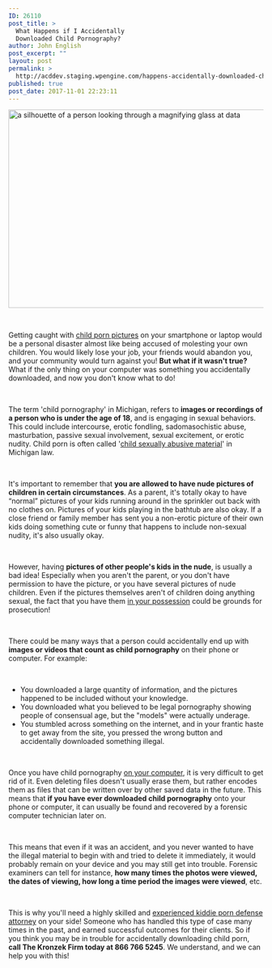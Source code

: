 ```yaml
---
ID: 26110
post_title: >
  What Happens if I Accidentally
  Downloaded Child Pornography?
author: John English
post_excerpt: ""
layout: post
permalink: >
  http://acddev.staging.wpengine.com/happens-accidentally-downloaded-child-pornography.html
published: true
post_date: 2017-11-01 22:23:11
---
```

<img class="alignnone  wp-image-26111" src="http://acddev.staging.wpengine.com/wp-content/uploads/2017/11/window-1231894_640-300x204.jpg" alt="a silhouette of a person looking through a magnifying glass at data" width="576" height="392" />

&nbsp;

<span style="font-weight: 400;">Getting caught with </span><a href="https://acddev.staging.wpengine.com/mi-child-pornography-laws.html"><span style="font-weight: 400;">child porn pictures</span></a><span style="font-weight: 400;"> on your smartphone or laptop would be a personal disaster almost like being accused of molesting your own children. You would likely lose your job, your friends would abandon you, and your community would turn against you! </span><b>But what if it wasn't true?</b><span style="font-weight: 400;"> What if the only thing on your computer was something you accidentally downloaded, and now you don't know what to do!</span>

&nbsp;

<span style="font-weight: 400;">The term 'child pornography' in Michigan, refers to </span><b>images or recordings of a person who is under the age of 18</b><span style="font-weight: 400;">, and is engaging in sexual behaviors. This could include intercourse, erotic fondling, sadomasochistic abuse, masturbation, passive sexual involvement, sexual excitement, or erotic nudity. Child porn is often called '</span><a href="https://www.sexcrimeattorneys.com/michigan/sex-crimes/child-pornography/"><span style="font-weight: 400;">child sexually abusive material</span></a><span style="font-weight: 400;">' in Michigan law.</span>

&nbsp;

<span style="font-weight: 400;">It's important to remember that </span><b>you are allowed to have nude pictures of children in certain circumstances</b><span style="font-weight: 400;">. As a parent, it's totally okay to have “normal” pictures of your kids running around in the sprinkler out back with no clothes on. Pictures of your kids playing in the bathtub are also okay. If a close friend or family member has sent you a non-erotic picture of their own kids doing something cute or funny that happens to include non-sexual nudity, it's also usually okay.</span>

&nbsp;

<span style="font-weight: 400;">However, having </span><b>pictures of other people's kids in the nude</b><span style="font-weight: 400;">, is usually a bad idea! Especially when you aren't the parent, or you don't have permission to have the picture, or you have several pictures of nude children. Even if the pictures themselves aren't of children doing anything sexual, the fact that you have them </span><a href="https://acddev.staging.wpengine.com/federal-child-pornography-laws.html"><span style="font-weight: 400;">in your possession</span></a><span style="font-weight: 400;"> could be grounds for prosecution!</span>

&nbsp;

<span style="font-weight: 400;">There could be many ways that a person could accidentally end up with </span><b>images or videos that count as child pornography</b><span style="font-weight: 400;"> on their phone or computer. For example:</span>

&nbsp;
<ul>
 	<li style="font-weight: 400;"><span style="font-weight: 400;">You downloaded a large quantity of information, and the pictures happened to be included without your knowledge.</span></li>
 	<li style="font-weight: 400;"><span style="font-weight: 400;">You downloaded what you believed to be legal pornography showing people of consensual age, but the "models" were actually underage.</span></li>
 	<li style="font-weight: 400;"><span style="font-weight: 400;">You stumbled across something on the internet, and in your frantic haste to get away from the site, you pressed the wrong button and accidentally downloaded something illegal.</span></li>
</ul>
&nbsp;

<span style="font-weight: 400;">Once you have child pornography </span><a href="https://acddev.staging.wpengine.com/use-of-a-computer-to-commit-a-crime-in-michigan-criminal-defense-attorneys.html"><span style="font-weight: 400;">on your computer</span></a><span style="font-weight: 400;">, it is very difficult to get rid of it. Even deleting files doesn't usually erase them, but rather encodes them as files that can be written over by other saved data in the future. This means that </span><b>if you have ever downloaded child pornography</b><span style="font-weight: 400;"> onto your phone or computer, it can usually be found and recovered by a forensic computer technician later on. </span>

&nbsp;

<span style="font-weight: 400;">This means that even if it was an accident, and you never wanted to have the illegal material to begin with and tried to delete it immediately, it would probably remain on your device and you may still get into trouble. Forensic examiners can tell for instance, <strong>how many times the photos were viewed, the dates of viewing, how long a time period the images were viewed</strong>, etc. </span>

&nbsp;

<span style="font-weight: 400;">This is why you'll need a highly skilled and </span><a href="https://acddev.staging.wpengine.com/trial-attorneys.html"><span style="font-weight: 400;">experienced kiddie porn defense attorney</span></a><span style="font-weight: 400;"> on your side! Someone who has handled this type of case many times in the past, and earned successful outcomes for their clients. So if you think you may be in trouble for accidentally downloading child porn, </span><b>call The Kronzek Firm today at 866 766 5245</b><span style="font-weight: 400;">. We understand, and we can help you with this!</span>

&nbsp;